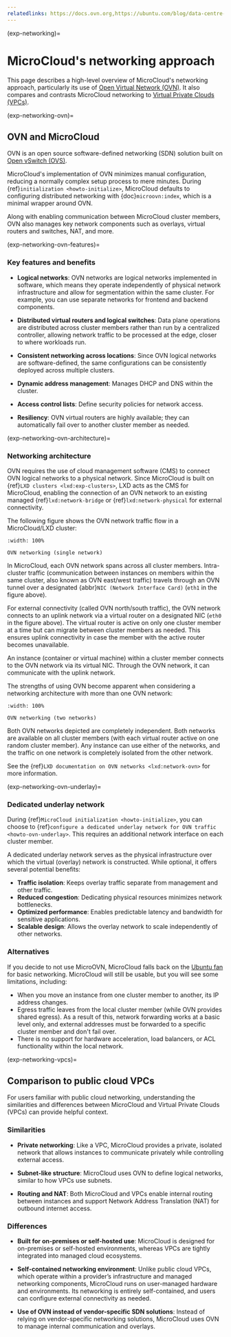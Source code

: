 ```yaml
---
relatedlinks: https://docs.ovn.org,https://ubuntu.com/blog/data-centre-networking-what-is-ovn,https://en.wikipedia.org/wiki/Virtual_private_cloud
---
```


(exp-networking)=
# MicroCloud's networking approach

This page describes a high-level overview of MicroCloud's networking approach, particularly its use of [Open Virtual Network (OVN)](https://www.ovn.org/). It also compares and contrasts MicroCloud networking to [Virtual Private Clouds (VPCs)](https://en.wikipedia.org/wiki/Virtual_private_cloud).

(exp-networking-ovn)=
## OVN and MicroCloud

OVN is an open source software-defined networking (SDN) solution built on [Open vSwitch (OVS)](https://www.openvswitch.org/). 

MicroCloud's implementation of OVN minimizes manual configuration, reducing a normally complex setup process to mere minutes. During {ref}`initialization <howto-initialize>`, MicroCloud defaults to configuring distributed networking with {doc}`microovn:index`, which is a minimal wrapper around OVN. 

Along with enabling communication between MicroCloud cluster members, OVN also manages key network components such as overlays, virtual routers and switches, NAT, and more. 

(exp-networking-ovn-features)=
### Key features and benefits

- **Logical networks**: OVN networks are logical networks implemented in software, which means they operate independently of physical network infrastructure and allow for segmentation within the same cluster. For example, you can use separate networks for frontend and backend components.

- **Distributed virtual routers and logical switches**: Data plane operations are distributed across cluster members rather than run by a centralized controller, allowing network traffic to be processed at the edge, closer to where workloads run.

- **Consistent networking across locations**: Since OVN logical networks are software-defined, the same configurations can be consistently deployed across multiple clusters.

- **Dynamic address management**: Manages DHCP and DNS within the cluster.

- **Access control lists**: Define security policies for network access.

- **Resiliency**: OVN virtual routers are highly available; they can automatically fail over to another cluster member as needed.

(exp-networking-ovn-architecture)=
### Networking architecture

OVN requires the use of cloud management software (CMS) to connect OVN logical networks to a physical network. Since MicroCloud is built on {ref}`LXD clusters <lxd:exp-clusters>`, LXD acts as the CMS for MicroCloud, enabling the connection of an OVN network to an existing managed {ref}`lxd:network-bridge` or {ref}`lxd:network-physical` for external connectivity.

The following figure shows the OVN network traffic flow in a MicroCloud/LXD cluster:

```{figure} /images/ovn_networking_1.svg
:width: 100%

OVN networking (single network)
```

In MicroCloud, each OVN network spans across all cluster members. Intra-cluster traffic (communication between instances on members within the same cluster, also known as OVN east/west traffic) travels through an OVN tunnel over a designated {abbr}`NIC (Network Interface Card)` (`eth1` in the figure above).

For external connectivity (called OVN north/south traffic), the OVN network connects to an uplink network via a virtual router on a designated NIC (`eth0` in the figure above). The virtual router is active on only one cluster member at a time but can migrate between cluster members as needed. This ensures uplink connectivity in case the member with the active router becomes unavailable.

An instance (container or virtual machine) within a cluster member connects to the OVN network via its virtual NIC. Through the OVN network, it can communicate with the uplink network.

The strengths of using OVN become apparent when considering a networking architecture with more than one OVN network:

```{figure} /images/ovn_networking_2.svg
:width: 100%

OVN networking (two networks)
```

Both OVN networks depicted are completely independent. Both networks are available on all cluster members (with each virtual router active on one random cluster member). Any instance can use either of the networks, and the traffic on one network is completely isolated from the other network.

See the {ref}`LXD documentation on OVN networks <lxd:network-ovn>` for more information.

(exp-networking-ovn-underlay)=
### Dedicated underlay network

During {ref}`MicroCloud initialization <howto-initialize>`, you can choose to {ref}`configure a dedicated underlay network for OVN traffic <howto-ovn-underlay>`. This requires an additional network interface on each cluster member.

A dedicated underlay network serves as the physical infrastructure over which the virtual (overlay) network is constructed. While optional, it offers several potential benefits:

- **Traffic isolation**: Keeps overlay traffic separate from management and other traffic.
- **Reduced congestion**: Dedicating physical resources minimizes network bottlenecks.
- **Optimized performance**: Enables predictable latency and bandwidth for sensitive applications.
- **Scalable design**: Allows the overlay network to scale independently of other networks.

### Alternatives

If you decide to not use MicroOVN, MicroCloud falls back on the [Ubuntu fan](https://wiki.ubuntu.com/FanNetworking) for basic networking. MicroCloud will still be usable, but you will see some limitations, including:

- When you move an instance from one cluster member to another, its IP address changes.
- Egress traffic leaves from the local cluster member (while OVN provides shared egress).
  As a result of this, network forwarding works at a basic level only, and external addresses must be forwarded to a specific cluster member and don't fail over.
- There is no support for hardware acceleration, load balancers, or ACL functionality within the local network.

(exp-networking-vpcs)=
## Comparison to public cloud VPCs

For users familiar with public cloud networking, understanding the similarities and differences between MicroCloud and Virtual Private Clouds (VPCs) can provide helpful context.

### Similarities

- **Private networking**: Like a VPC, MicroCloud provides a private, isolated network that allows instances to communicate privately while controlling external access.

- **Subnet-like structure**: MicroCloud uses OVN to define logical networks, similar to how VPCs use subnets.

- **Routing and NAT**: Both MicroCloud and VPCs enable internal routing between instances and support Network Address Translation (NAT) for outbound internet access.

### Differences

- **Built for on-premises or self-hosted use**: MicroCloud is designed for on-premises or self-hosted environments, whereas VPCs are tightly integrated into managed cloud ecosystems.

- **Self-contained networking environment**: Unlike public cloud VPCs, which operate within a provider’s infrastructure and managed networking components, MicroCloud runs on user-managed hardware and environments. Its networking is entirely self-contained, and users can configure external connectivity as needed.

- **Use of OVN instead of vendor-specific SDN solutions**: Instead of relying on vendor-specific networking solutions, MicroCloud uses OVN to manage internal communication and overlays.
